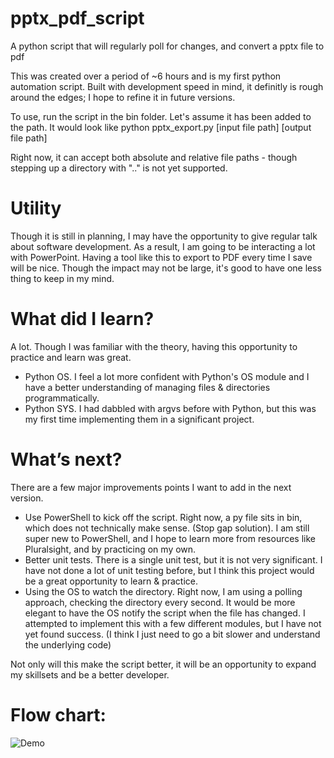 # pptx_pdf_script
A python script that will regularly poll for changes, and convert a pptx file to pdf

This was created over a period of ~6 hours and is my first python automation script. Built with development speed in mind, it definitly is rough around the edges; I hope to refine it in future versions. 

To use, run the script in the bin folder. Let's assume it has been added to the path. It would look like python pptx_export.py [input file path] [output file path]

Right now, it can accept both absolute and relative file paths - though stepping up a directory with ".." is not yet supported. 

# Utility 
Though it is still in planning, I may have the opportunity to give regular talk about software development. As a result, I am going to be interacting a lot with PowerPoint. Having a tool like this to export to PDF every time I save will be nice. Though the impact may not be large, it's good to have one less thing to keep in my mind. 

# What did I learn?
A lot. Though I was familiar with the theory, having this opportunity to practice and learn was great.
* Python OS. I feel a lot more confident with Python's OS module and I have a better understanding of managing files & directories programmatically.
* Python SYS. I had dabbled with argvs before with Python, but this was my first time implementing them in a significant project.

# What’s next?
There are a few major improvements points I want to add in the next version.
* Use PowerShell to kick off the script. Right now, a py file sits in bin, which does not technically make sense. (Stop gap solution). I am still super new to PowerShell, and I hope to learn more from resources like Pluralsight, and by practicing on my own.
* Better unit tests. There is a single unit test, but it is not very significant. I have not done a lot of unit testing before, but I think this project would be a great opportunity to learn & practice.
* Using the OS to watch the directory. Right now, I am using a polling approach, checking the directory every second. It would be more elegant to have the OS notify the script when the file has changed. I attempted to implement this with a few different modules, but I have not yet found success. (I think I just need to go a bit slower and understand the underlying code)

Not only will this make the script better, it will be an opportunity to expand my skillsets and be a better developer. 

# Flow chart:
![Demo](https://github.com/noah-dev/pptx_pdf_script/blob/master/docs/algorithim.png)
